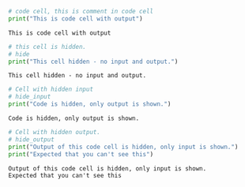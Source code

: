 ```python
# code cell, this is comment in code cell
print("This is code cell with output")
```

    This is code cell with output



```python
# this cell is hidden.
# hide
print("This cell hidden - no input and output.")
```

    This cell hidden - no input and output.



```python
# Cell with hidden input
# hide_input
print("Code is hidden, only output is shown.")
```

    Code is hidden, only output is shown.



```python
# Cell with hidden output.
# hide_output
print("Output of this code cell is hidden, only input is shown.")
print("Expected that you can't see this")
```

    Output of this code cell is hidden, only input is shown.
    Expected that you can't see this



```python

```
